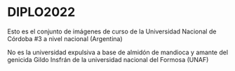 # DIPLO2022

Esto es el conjunto de imágenes de curso de la Universidad Nacional de Córdoba #3 a nivel nacional (Argentina)

No es la universidad expulsiva a base de almidón de mandioca y amante del genicida Gildo Insfrán de la universidad nacional del Formosa (UNAF)


